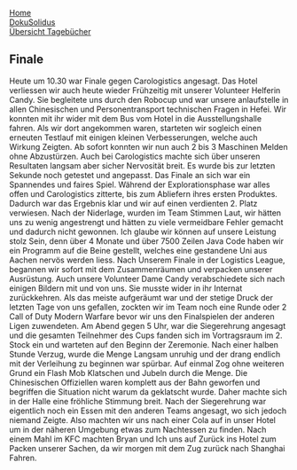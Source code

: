 [Home](home)  
[DokuSolidus](DokuSolidus)  
[Übersicht Tagebücher](TagebuecherFL)

## Finale
Heute um 10.30 war Finale gegen Carologistics angesagt. Das Hotel verliessen wir auch heute wieder Frühzeitig mit unserer Volunteer Helferin Candy. Sie begleitete uns durch den Robocup und war unsere anlaufstelle in allen Chinesischen und Personentransport technischen Fragen in Hefei. Wir konnten mit ihr wider mit dem Bus vom Hotel in die Ausstellungshalle fahren. Als wir dort angekommen waren, starteten wir sogleich einen erneuten Testlauf mit einigen kleinen Verbesserungen, welche auch Wirkung Zeigten. Ab sofort konnten wir nun auch 2 bis 3 Maschinen Melden ohne Abzustürzen. Auch bei Carologistics machte sich über unseren Resultaten langsam aber sicher Nervosität breit. Es wurde bis zur letzten Sekunde noch getestet und angepasst. Das Finale an sich war ein Spannendes und faires Spiel. Während der Explorationsphase war alles offen und Carologistics zitterte, bis zum Abliefern ihres ersten Produktes. Dadurch war das Ergebnis klar und wir auf einen verdienten 2. Platz verwiesen. Nach der Niderlage, wurden im Team Stimmen Laut, wir hätten uns zu wenig angestrengt und hätten zu viele vermeidbare Fehler gemacht und dadurch nicht gewonnen. Ich glaube wir können auf unsere Leistung stolz Sein, denn über 4 Monate und über 7500 Zeilen Java Code haben wir ein Programm auf die Beine gestellt, welches eine gestandene Uni aus Aachen nervös werden liess. Nach Unserem Finale in der Logistics League, begannen wir sofort mit dem Zusammenräumen und verpacken unserer Ausrüstung. Auch unsere Volunteer Dame Candy verabschiedete sich nach einigen Bildern mit und von uns. Sie musste wider in ihr Internat zurückkehren. Als das meiste aufgeräumt war und der stetige Druck der letzten Tage von uns gefallen, zockten wir im Team noch eine Runde oder 2 Call of Duty Modern Warfare bevor wir uns den Finalspielen der anderen Ligen zuwendeten. Am Abend gegen 5 Uhr, war die Siegerehrung angesagt und die gesamten Teilnehmer des Cups fanden sich im Vortragsraum im 2. Stock ein und warteten auf den Beginn der Zeremonie. Nach einer halben Stunde Verzug, wurde die Menge Langsam unruhig und der drang endlich mit der Verleihung zu beginnen war spürbar. Auf einmal Zog ohne weiteren Grund ein Flash Mob Klatschen und Jubeln durch die Menge. Die Chinesischen Offiziellen waren komplett aus der Bahn geworfen und begriffen die Situation nicht warum da geklatscht wurde. Daher machte sich in der Halle eine fröhliche Stimmung breit. Nach der Siegerehrung war eigentlich noch ein Essen mit den anderen Teams angesagt, wo sich jedoch niemand Zeigte. Also machten wir uns nach einer Cola auf in unser Hotel um in der näheren Umgebung etwas zum Nachtessen zu finden. Nach einem Mahl im KFC machten Bryan und Ich uns auf Zurück ins Hotel zum Packen unserer Sachen, da wir morgen mit dem Zug zurück nach Shanghai Fahren. 